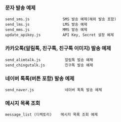 ### 문자 발송 예제
```
send_sms.js               SMS 발송 예제(해외 발송 포함)
send_lms.js               LMS 발송 예제
send_mms.js               MMS 발송 예제
update_apikey.js          API Key, Secret 설정 예제
```

### 카카오톡(알림톡, 친구톡, 친구톡 이미지) 발송 예제
```
send_alimtalk.js           알림톡 발송 예제
send_chingutalk.js         친구톡 발송 예제
```

### 네이버 톡톡(버튼 포함) 발송 예제
```
send_naver.js              네이버 톡톡 발송 예제
```

### 메시지 목록 조회
```
message_list (디렉토리)    메시지 목록 조회 예제
````
